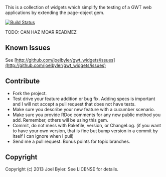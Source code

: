 This is a collection of widgets which simplify the testing of a GWT web applications by extending the page-object gem.

[![Build Status](https://travis-ci.org/joelbyler/gwt_widgets.png?branch=master)](https://travis-ci.org/joelbyler/gwt_widgets)

TODO: CAN HAZ MOAR READMEZ

## Known Issues

See [http://github.com/joelbyler/gwt_widgets/issues](http://github.com/joelbyler/gwt_widgets/issues)

## Contribute

* Fork the project.
* Test drive your feature addition or bug fix. Adding specs is important and I will not accept a pull request that does not have tests.
* Make sure you describe your new feature with a cucumber scenario.
* Make sure you provide RDoc comments for any new public method you add. Remember, others will be using this gem.
* Commit, do not mess with Rakefile, version, or ChangeLog.
  (if you want to have your own version, that is fine but bump version in a commit by itself I can ignore when I pull)
* Send me a pull request. Bonus points for topic branches.

## Copyright

Copyright (c) 2013 Joel Byler. See LICENSE for details.